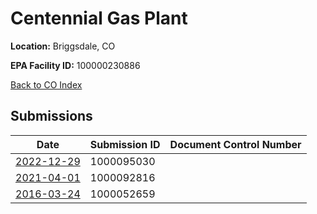 # Centennial Gas Plant

**Location:** Briggsdale, CO

**EPA Facility ID:** 100000230886

[Back to CO Index](../../index.md)

## Submissions

| Date | Submission ID | Document Control Number |
|------|--------------|-------------------------|
| [2022-12-29](submissions/1000095030.md) | 1000095030 |  |
| [2021-04-01](submissions/1000092816.md) | 1000092816 |  |
| [2016-03-24](submissions/1000052659.md) | 1000052659 |  |

